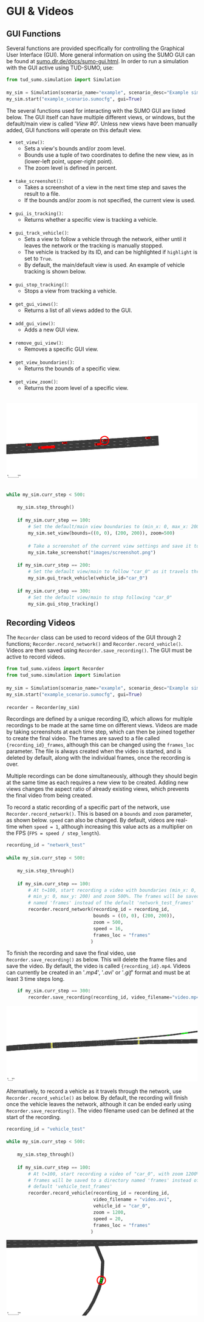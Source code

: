 # GUI & Videos

## GUI Functions

Several functions are provided specifically for controlling the Graphical User Interface (GUI). More general information on using the SUMO GUI can be found at [sumo.dlr.de/docs/sumo-gui.html](https://sumo.dlr.de/docs/sumo-gui.html). In order to run a simulation with the GUI active using TUD-SUMO, use:

```python
from tud_sumo.simulation import Simulation

my_sim = Simulation(scenario_name="example", scenario_desc="Example simulation.")
my_sim.start("example_scenario.sumocfg", gui=True)
```

The several functions used for interacting with the SUMO GUI are listed below. The GUI itself can have multiple different views, or windows, but the default/main view is called '_View #0_'. Unless new views have been manually added, GUI functions will operate on this default view.

  - `set_view()`:
    - Sets a view's bounds and/or zoom level.
    - Bounds use a tuple of two coordinates to define the new view, as in (lower-left point, upper-right point).
    - The zoom level is defined in percent.<br><br>
  - `take_screenshot()`:
    - Takes a screenshot of a view in the next time step and saves the result to a file.
    - If the bounds and/or zoom is not specified, the current view is used.<br><br>
  - `gui_is_tracking()`:
    - Returns whether a specific view is tracking a vehicle.<br><br>
  - `gui_track_vehicle()`:
    - Sets a view to follow a vehicle through the network, either until it leaves the network or the tracking is manually stopped.
    - The vehicle is tracked by its ID, and can be highlighted if `highlight` is set to `True`.
    - By default, the main/default view is used. An example of vehicle tracking is shown below.<br><br>
  - `gui_stop_tracking()`:
    - Stops a view from tracking a vehicle.<br><br>
  - `get_gui_views()`:
    - Returns a list of all views added to the GUI.<br><br>
  - `add_gui_view()`:
    - Adds a new GUI view.<br><br>
  - `remove_gui_view()`:
    - Removes a specific GUI view.<br><br>
  - `get_view_boundaries()`:
    - Returns the bounds of a specific view.<br><br>
  - `get_view_zoom()`:
    - Returns the zoom level of a specific view.<br><br>

![Tracked vehicle](img/track_vehicle.gif)

```python

while my_sim.curr_step < 500:

    my_sim.step_through()

    if my_sim.curr_step == 100:
        # Set the default/main view boundaries to (min_x: 0, max_x: 200, min_y: 0, max_y: 200) and zoom to 500%
        my_sim.set_view(bounds=((0, 0), (200, 200)), zoom=500)

        # Take a screenshot of the current view settings and save it to "images/screenshot.png"
        my_sim.take_screenshot("images/screenshot.png")

    if my_sim.curr_step == 200:
        # Set the default view/main to follow "car_0" as it travels through the network
        my_sim.gui_track_vehicle(vehicle_id="car_0")

    if my_sim.curr_step == 300:
        # Set the default view/main to stop following "car_0"
        my_sim.gui_stop_tracking()
```

## Recording Videos

The `Recorder` class can be used to record videos of the GUI through 2 functions; `Recorder.record_network()` and `Recorder.record_vehicle()`. Videos are then saved using `Recorder.save_recording()`. The GUI must be active to record videos.

```python
from tud_sumo.videos import Recorder
from tud_sumo.simulation import Simulation

my_sim = Simulation(scenario_name="example", scenario_desc="Example simulation.")
my_sim.start("example_scenario.sumocfg", gui=True)

recorder = Recorder(my_sim)
```

Recordings are defined by a unique recording ID, which allows for multiple recordings to be made at the same time on different views. Videos are made by taking screenshots at each time step, which can then be joined together to create the final video. The frames are saved to a file called `{recording_id}_frames`, although this can be changed using the `frames_loc` parameter. The file is always created when the video is started, and is deleted by default, along with the individual frames, once the recording is over.

Multiple recordings can be done simultaneously, although they should begin at the same time as each requires a new view to be created. Adding new views changes the aspect ratio of already existing views, which prevents the final video from being created.

To record a static recording of a specific part of the network, use `Recorder.record_network()`. This is based on a `bounds` and `zoom` parameter, as shown below. `speed` can also be changed. By default, videos are real-time when `speed = 1`, although increasing this value acts as a multiplier on the FPS (`FPS = speed / step_length`).

```python
recording_id = "network_test"

while my_sim.curr_step < 500:

    my_sim.step_through()

    if my_sim.curr_step == 100:
        # At t=100, start recording a video with boundaries (min_x: 0, max_x: 200,
        # min_y: 0, max_y: 200) and zoom 500%. The frames will be saved to a directory
        # named 'frames' instead of the default 'network_test_frames'
        recorder.record_network(recording_id = recording_id,
                                bounds = ((0, 0), (200, 200)), 
                                zoom = 500,
                                speed = 16,
                                frames_loc = "frames"
                               )
```

To finish the recording and save the final video, use `Recorder.save_recording()` as below. This will delete the frame files and save the video. By default, the video is called `{recording_id}.mp4`. Videos can currently be created in an '_.mp4_', '_.avi_' or '_.gif_' format and must be at least 3 time steps long. 

```python
    if my_sim.curr_step == 300:
        recorder.save_recording(recording_id, video_filename="video.mp4")
```

![Network Video](img/network_video.gif)

Alternatively, to record a vehicle as it travels through the network, use `Recorder.record_vehicle()` as below. By default, the recording will finish once the vehicle leaves the network, although it can be ended early using `Recorder.save_recording()`. The video filename used can be defined at the start of the recording.

```python
recording_id = "vehicle_test"

while my_sim.curr_step < 500:

    my_sim.step_through()

    if my_sim.curr_step == 100:
        # At t=100, start recording a video of "car_0", with zoom 1200%. The
        # frames will be saved to a directory named 'frames' instead of the
        # default 'vehicle_test_frames'
        recorder.record_vehicle(recording_id = recording_id,
                                video_filename = "video.avi",
                                vehicle_id = "car_0", 
                                zoom = 1200,
                                speed = 20,
                                frames_loc = "frames"
                               )

```

![Tracked vehicle](img/vehicle_video.gif)